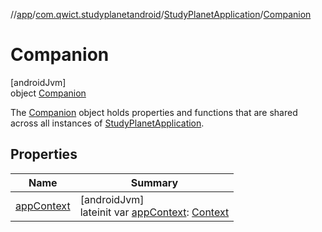 //[app](../../../../index.md)/[com.qwict.studyplanetandroid](../../index.md)/[StudyPlanetApplication](../index.md)/[Companion](index.md)

# Companion

[androidJvm]\
object [Companion](index.md)

The [Companion](index.md) object holds properties and functions that are shared across all instances of [StudyPlanetApplication](../index.md).

## Properties

| Name | Summary |
|---|---|
| [appContext](app-context.md) | [androidJvm]<br>lateinit var [appContext](app-context.md): [Context](https://developer.android.com/reference/kotlin/android/content/Context.html) |
